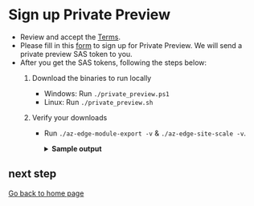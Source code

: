 # Sign up Private Preview

* Review and accept the [Terms](./Infrastructure-as-Code-Automation-Use-Terms.pdf).
* Please fill in this [form](https://github.com/Azure/Edge-infrastructure-quickstart-template/issues/new?assignees=xwen11&labels=customers+onboarding&projects=&template=preview-sign-up-form.md&title=%5BOnboarding%5D) to sign up for Private Preview. We will send a private preview SAS token to you.
* After you get the SAS tokens, following the steps below:
    1. Download the binaries to run locally
        * Windows: Run `./private_preview.ps1`
        * Linux: Run `./private_preview.sh`

    2. Verify your downloads
        * Run `./az-edge-module-export -v` & `./az-edge-site-scale -v`.
            <details><summary><b> Sample output </b></summary>
            <code>
                
                2024/04/29 10:37:54 telemetry.go:110: InstallationId: ***, SessionId: ***

                az-edge-module-export version main(20240426.2)
            </code>
            </details>


## next step
[Go back to home page](../README.md)